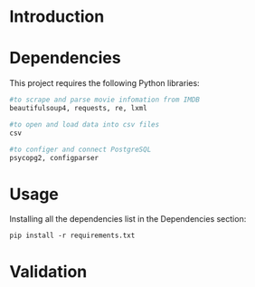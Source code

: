 # Introduction



# Dependencies
This project requires the following Python libraries:
```python
#to scrape and parse movie infomation from IMDB
beautifulsoup4, requests, re, lxml 
```
```python
#to open and load data into csv files
csv 
```
```python
#to configer and connect PostgreSQL
psycopg2, configparser 
```

# Usage
Installing all the dependencies list in the Dependencies section:
```
pip install -r requirements.txt
```



# Validation


